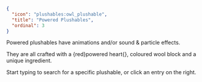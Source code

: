 ```json
{
  "icon": "plushables:owl_plushable",
  "title": "Powered Plushables",
  "ordinal": 3
}
```

Powered plushables have animations and/or sound & particle effects.


They are all crafted with a {red}powered heart{}, coloured wool block and a unique ingredient.


Start typing to search for a specific plushable, or click an entry on the right.